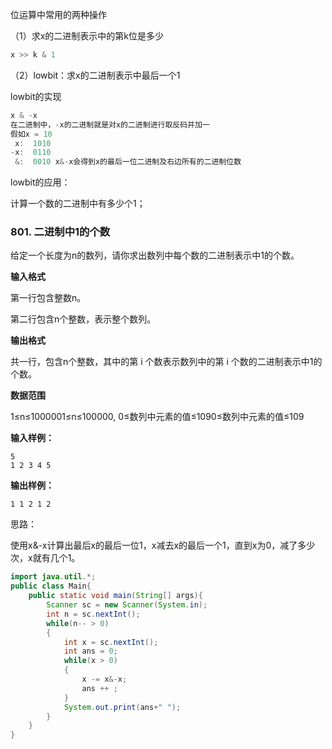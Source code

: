 



位运算中常用的两种操作

（1）求x的二进制表示中的第k位是多少

```java
x >> k & 1
```

（2）lowbit：求x的二进制表示中最后一个1

lowbit的实现

```java
x & -x 
在二进制中，-x的二进制就是对x的二进制进行取反码并加一
假如x = 10
 x:  1010
-x:  0110  
 &:  0010 x&-x会得到x的最后一位二进制及右边所有的二进制位数
```



lowbit的应用：

计算一个数的二进制中有多少个1；



### 801. 二进制中1的个数            

给定一个长度为n的数列，请你求出数列中每个数的二进制表示中1的个数。

**输入格式**

第一行包含整数n。

第二行包含n个整数，表示整个数列。

**输出格式**

共一行，包含n个整数，其中的第 i 个数表示数列中的第 i 个数的二进制表示中1的个数。

**数据范围**

1≤n≤1000001≤n≤100000,
0≤数列中元素的值≤1090≤数列中元素的值≤109

**输入样例：**

```
5
1 2 3 4 5

```

**输出样例：**

```
1 1 2 1 2
```



思路：

使用x&-x计算出最后x的最后一位1，x减去x的最后一个1，直到x为0，减了多少次，x就有几个1。

```java
import java.util.*;
public class Main{
    public static void main(String[] args){
        Scanner sc = new Scanner(System.in);
        int n = sc.nextInt();
        while(n-- > 0)
        {
            int x = sc.nextInt();
            int ans = 0;
            while(x > 0)
            {
                x -= x&-x;
                ans ++ ;
            }
            System.out.print(ans+" ");
        }
    }
}
```

